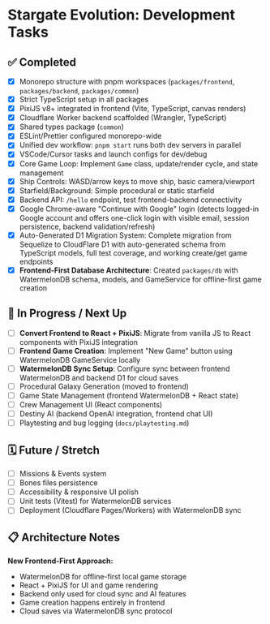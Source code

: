 # Stargate Evolution: Development Tasks

## ✅ Completed
- [x] Monorepo structure with pnpm workspaces (`packages/frontend`, `packages/backend`, `packages/common`)
- [x] Strict TypeScript setup in all packages
- [x] PixiJS v8+ integrated in frontend (Vite, TypeScript, canvas renders)
- [x] Cloudflare Worker backend scaffolded (Wrangler, TypeScript)
- [x] Shared types package (`common`)
- [x] ESLint/Prettier configured monorepo-wide
- [x] Unified dev workflow: `pnpm start` runs both dev servers in parallel
- [x] VSCode/Cursor tasks and launch configs for dev/debug
- [x] Core Game Loop: Implement `Game` class, update/render cycle, and state management
- [x] Ship Controls: WASD/arrow keys to move ship, basic camera/viewport
- [x] Starfield/Background: Simple procedural or static starfield
- [x] Backend API: `/hello` endpoint, test frontend-backend connectivity
- [x] Google Chrome-aware "Continue with Google" login (detects logged-in Google account and offers one-click login with visible email, session persistence, backend validation/refresh)
- [x] Auto-Generated D1 Migration System: Complete migration from Sequelize to CloudFlare D1 with auto-generated schema from TypeScript models, full test coverage, and working create/get game endpoints
- [x] **Frontend-First Database Architecture**: Created `packages/db` with WatermelonDB schema, models, and GameService for offline-first game creation

## 🚧 In Progress / Next Up
- [ ] **Convert Frontend to React + PixiJS**: Migrate from vanilla JS to React components with PixiJS integration
- [ ] **Frontend Game Creation**: Implement "New Game" button using WatermelonDB GameService locally
- [ ] **WatermelonDB Sync Setup**: Configure sync between frontend WatermelonDB and backend D1 for cloud saves
- [ ] Procedural Galaxy Generation (moved to frontend)
- [ ] Game State Management (frontend WatermelonDB + React state)
- [ ] Crew Management UI (React components)
- [ ] Destiny AI (backend OpenAI integration, frontend chat UI)
- [ ] Playtesting and bug logging (`docs/playtesting.md`)

## 🗓️ Future / Stretch
- [ ] Missions & Events system
- [ ] Bones files persistence
- [ ] Accessibility & responsive UI polish
- [ ] Unit tests (Vitest) for WatermelonDB services
- [ ] Deployment (Cloudflare Pages/Workers) with WatermelonDB sync

## 📋 Architecture Notes
**New Frontend-First Approach:**
- WatermelonDB for offline-first local game storage
- React + PixiJS for UI and game rendering
- Backend only used for cloud sync and AI features
- Game creation happens entirely in frontend
- Cloud saves via WatermelonDB sync protocol 
